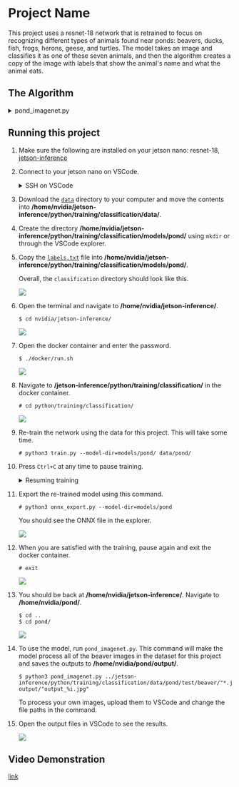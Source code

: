 # Project Name

This project uses a resnet-18 network that is retrained to focus on recognizing different types of animals found near ponds: beavers, ducks, fish, frogs, herons, geese, and turtles. The model takes an image and classifies it as one of these seven animals, and then the algorithm creates a copy of the image with labels that show the animal's name and what the animal eats.

## The Algorithm

<details>
<summary>
   pond_imagenet.py
</summary>
   
1. Import the necessary modules.

   ![](https://i.ibb.co/hW1FKYF/Capture1.png)
   
2. Add input and output arguments in command line.

   ![](https://i.ibb.co/rGTbDNz/Capture2.png)
   
3. Define input and output from arguments.

   ![](https://i.ibb.co/dBtP658/Capture3.png)
   
4. Load the recognition network. This project uses resnet-18.

   ![](https://i.ibb.co/P1cJ7yF/Capture4.png)
   
5. (Optional) Delete previous outputs. Comment out these lines to keep previous outputs.

   ![](https://i.ibb.co/QCVCRwZ/Capture5.png)

6. Create fonts for overlay.

   ![](https://i.ibb.co/gg1kKQW/Capture6.png)
   
7. Capture the next image/frame.

   ![](https://i.ibb.co/PcTjwzt/Capture7.png)
   
8. Classify the image/frame using the recognition network.

   ![](https://i.ibb.co/5kPcqqD/Capture8.png)
   
9. Print the top class prediction.

   ![](https://i.ibb.co/gSxwjmS/Capture9.png)
   
10. Choose information on label depending on the class prediction.

    ![](https://i.ibb.co/DVfQgHK/Capture10.png)
    
11. Add the name and diet labels to the output image.

    ![](https://i.ibb.co/vqGs2kz/Capture11.png)
   
12. Render the output image.

    ![](https://i.ibb.co/2g50hSZ/Capture12.png)
    
</details>

## Running this project

1. Make sure the following are installed on your jetson nano: resnet-18, [jetson-inference](https://www.github.com/dusty-nv/jetson-inference/)
   
2. Connect to your jetson nano on VSCode.

   <details>
      <summary>SSH on VSCode</summary>
      
   1. Open VSCode and navigate to the Extensions tab.

         ![](https://i.ibb.co/hXR7yjK/Capture2bi.png)
      
   2. Install the Remote-SSH extension.
  
         ![](https://i.ibb.co/YfyYgnB/Capture2bii.png)
      
   3. Navigate to the Command Palette. (View > Command Palette or Ctrl + Shift + P)

         ![](https://i.ibb.co/8DFzD9h/Capture2biii.png)
      
   4. Select "Remote-SSH: Connect to Host..."
         
         ![](https://i.ibb.co/bbk0q3X/Capture2biv.png)
      
   5. Select "Add New SSH Host..."
       
         ![](https://i.ibb.co/n8yrD6C/Capture2bv.png)
      
   6. Type "nvidia@" followed by your jetson nano's IP address.
  
         ![](https://i.ibb.co/MSbVchx/Capture2bvi.png)
      
   7. Select the first option.
  
         ![](https://i.ibb.co/FBCFFqC/Capture2bvii.png)
      
   8. Connect to your jetson nano. If asked, select Linux as the platform for the remote host.
  
         ![](https://i.ibb.co/1X4P03v/tempsnip.png)
      
   9. Enter the password.
  
         ![](https://i.ibb.co/pv2t2xg/Capture2bxi.png)
          
   10. Select "Open Folder..." and enter "/home/".

          ![](https://i.ibb.co/4jXmZ5b/Capture2bxii.png)
   
   </details>

3. Download the [```data```](https://github.com/chloe7458/nvidia_project/tree/master/data) directory to your computer and move the contents into **/home/nvidia/jetson-inference/python/training/classification/data/**.

4. Create the directory **/home/nvidia/jetson-inference/python/training/classification/models/pond/** using ```mkdir``` or through the VSCode explorer.

5. Copy the [```labels.txt```](https://github.com/chloe7458/nvidia_project/blob/master/data/pond/labels.txt) file into **/home/nvidia/jetson-inference/python/training/classification/models/pond/**.
   
   Overall, the ```classification``` directory should look like this.

   ![](https://i.ibb.co/mCL7nfn/thing.png)

6. Open the terminal and navigate to **/home/nvidia/jetson-inference/**.

   ```
   $ cd nvidia/jetson-inference/
   ```

   ![](https://i.ibb.co/nQgqTwQ/6.png)
   
7. Open the docker container and enter the password.

   ```
   $ ./docker/run.sh
   ```
   
   ![](https://i.ibb.co/CPyswFp/7.png)
   
8. Navigate to **/jetson-inference/python/training/classification/** in the docker container.

   ```
   # cd python/training/classification/
   ```

   ![](https://i.ibb.co/YPBnG13/8.png)

9. Re-train the network using the data for this project. This will take some time.

   ```
   # python3 train.py --model-dir=models/pond/ data/pond/
   ```

10. Press ```Ctrl+C``` at any time to pause training.

    <details>
       <summary>Resuming training</summary>
      
       1. To resume training, run ```train.py``` with these parameters:
         
          ```
          # python3 train.py --resume models/pond/model_best.pth.tar --model-dir=models/pond data/pond
          ```
       
       2. If you get a silly error on line 196 about the best_accuracy variable, open ```train.py``` using this command.
          
          ```
          # nano train.py
          ``` 
          Look for these lines and comment them out, then save the file.
   
          https://github.com/chloe7458/nvidia_project/assets/55027449/093ea25c-b9a2-4649-9aae-46169428e134
         
          Try running the file again and it should work.

    </details>

11. Export the re-trained model using this command.

    ```
    # python3 onnx_export.py --model-dir=models/pond
    ```
    You should see the ONNX file in the explorer.

    ![](https://i.ibb.co/n3gVB8y/11.png)
  
12. When you are satisfied with the training, pause again and exit the docker container.

    ```
    # exit
    ```

    ![](https://i.ibb.co/KV7rfM2/12.png)
    
13. You should be back at **/home/nvidia/jetson-inference/**. Navigate to **/home/nvidia/pond/**.

    ```
    $ cd ..
    $ cd pond/
    ```

    ![](https://i.ibb.co/vHQgR5D/13.png)
    
14. To use the model, run ```pond_imagenet.py```.
    This command will make the model process all of the beaver images in the dataset for this project and saves the outputs to **/home/nvidia/pond/output/**.

    ```
    $ python3 pond_imagenet.py ../jetson-inference/python/training/classification/data/pond/test/beaver/"*.jpg" output/"output_%i.jpg"
    ```

    To process your own images, upload them to VSCode and change the file paths in the command.

15. Open the output files in VSCode to see the results.
   
    ![](https://i.ibb.co/m8LW6vK/example.png)

## Video Demonstration

[link](https://youtu.be/CeckZFksqs4)
